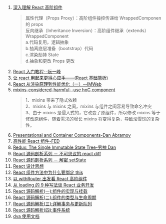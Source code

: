 1. [深入理解 React 高阶组件](https://www.jianshu.com/p/0aae7d4d9bc1)
   > 属性代理（Props Proxy）：高阶组件操控传递给 WrappedComponen 的 props  
   > 反向继承（Inheritance Inversion）：高阶组件继承（extends）WrappedComponent  
   > a.代码复用，逻辑抽象  
   > b.抽离底层准备（bootstrap）代码  
   > c.渲染劫持 State  
   > d.抽象和更改 Props 更改
2. [React 入门教程--阮一峰](http://www.ruanyifeng.com/blog/2015/03/react.html)
3. [让 react 用起来更得心应手——(React 基础简析)](https://juejin.im/post/5bcc104ce51d450e543edd70?utm_source=gold_browser_extension)
4. [React 从渲染原理到性能优化（一）--IMWeb](http://imweb.io/topic/5b8df7db7cd95ea863193582)
5. [mixins-considered-harmful--use hoC component](https://reactjs.org/blog/2016/07/13/mixins-considered-harmful.html)
   > 1、mixins 带来了隐式依赖  
   > 2、mixins 与 mixins 之间，mixins 与组件之间容易导致命名冲突  
   > 3、由于 mixins 是侵入式的，它改变了原组件，所以修改 mixins 等于修改原组件，随着需求的增长 mixins 将变得复杂，导致滚雪球的复杂性。
6. [Presentational and Container Components-Dan Abramov](https://medium.com/@dan_abramov/smart-and-dumb-components-7ca2f9a7c7d0)
7. [高性能 React 组件-FED](http://taobaofed.org/blog/2016/08/12/optimized-react-components/)
8. [Redux: The Single Immutable State Tree-男神 Dan](https://egghead.io/lessons/react-redux-the-single-immutable-state-tree)
9. [React 源码剖析系列 － 不可思议的 react diff](https://zhuanlan.zhihu.com/p/20346379)
10. [React 源码剖析系列 － 解密 setState](https://zhuanlan.zhihu.com/p/20328570?refer=purerender)
11. [React 设计思想](https://github.com/react-guide/react-basic)
12. [React 组件方法中为什么要绑定 this](http://blog.51cto.com/13869008/2147770)
13. [以 withRouter 出发看 React 高阶组件 ](https://github.com/caistrong/Blog/issues/74)
14. [从 loading 的 9 种写法谈 React 业务开发](https://juejin.im/post/5c348a7451882524ed5b945c)
15. [React 源码解析(一):组件的实现与挂载](https://juejin.im/post/5983dfbcf265da3e2f7f32de)
16. [React 源码解析(二):组件的类型与生命周期](https://juejin.im/post/59ca03b9518825177c60d10b)
17. [React 源码解析(三):详解事务与更新队列](https://juejin.im/post/59cc4c4bf265da0648446ce0)
18. [React 源码解析(四):事件系统](https://juejin.im/post/5a0cf54ff265da43333df2c4)
19. [dva 使用文档](https://dvajs.com/guide/develop-complex-spa.html#%E5%A4%9A%E4%BB%BB%E5%8A%A1%E8%B0%83%E5%BA%A6)
